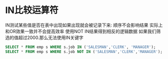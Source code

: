 # IN比较运算符

IN测试某些值是否在表中出现如果出现就会被记录下来:
顺序不会影响结果
实际上和OR效果一致并不会提高效率
使用NOT IN结果得到相反的逻辑数据
如果我们筛选的值超过2000.那么无法使用IN关键字

```sql
SELECT * FROM emp s WHERE s.job IN ('SALESMAN','CLERK', 'MANAGER');
SELECT * FROM emp s WHERE s.job NOT IN ('SALESMAN','CLERK','MANAGER');
```
